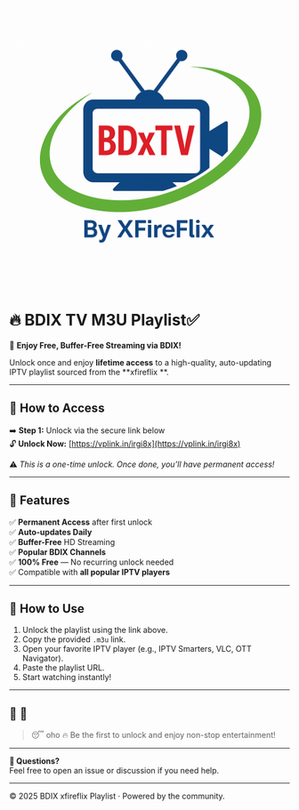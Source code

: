 <p align="center">
  <img src="https://raw.githubusercontent.com/abusaeeidx/BDxTV/refs/heads/main/img/file_00000000bfa861f68f4c6c867f8deb52.png" alt="BDIX TV M3U Playlist" width="600"/>
</p>

# 🔥 BDIX TV M3U Playlist✅

🎯 **Enjoy Free, Buffer-Free Streaming via BDIX!**

Unlock once and enjoy **lifetime access** to a high-quality, auto-updating IPTV playlist sourced from the **xfireflix **.

---

## 🔐 How to Access

➡️ **Step 1:** Unlock via the secure link below  
🔓 **Unlock Now:** [https://vplink.in/irgi8x](https://vplink.in/irgi8x)

⚠️ *This is a one-time unlock. Once done, you’ll have permanent access!*

---

## 🌟 Features

✅ **Permanent Access** after first unlock  
✅ **Auto-updates Daily**  
✅ **Buffer-Free** HD Streaming  
✅ **Popular BDIX Channels**  
✅ **100% Free** — No recurring unlock needed  
✅ Compatible with **all popular IPTV players**

---

## 🧩 How to Use

1. Unlock the playlist using the link above.
2. Copy the provided `.m3u` link.
3. Open your favorite IPTV player (e.g., IPTV Smarters, VLC, OTT Navigator).
4. Paste the playlist URL.
5. Start watching instantly!

---

## 🧊 🎯

> 😴 oho
> 🔥 Be the first to unlock and enjoy non-stop entertainment!

---

**💬 Questions?**  
Feel free to open an issue or discussion if you need help.

---

© 2025 BDIX xfireflix  Playlist · Powered by the community.
